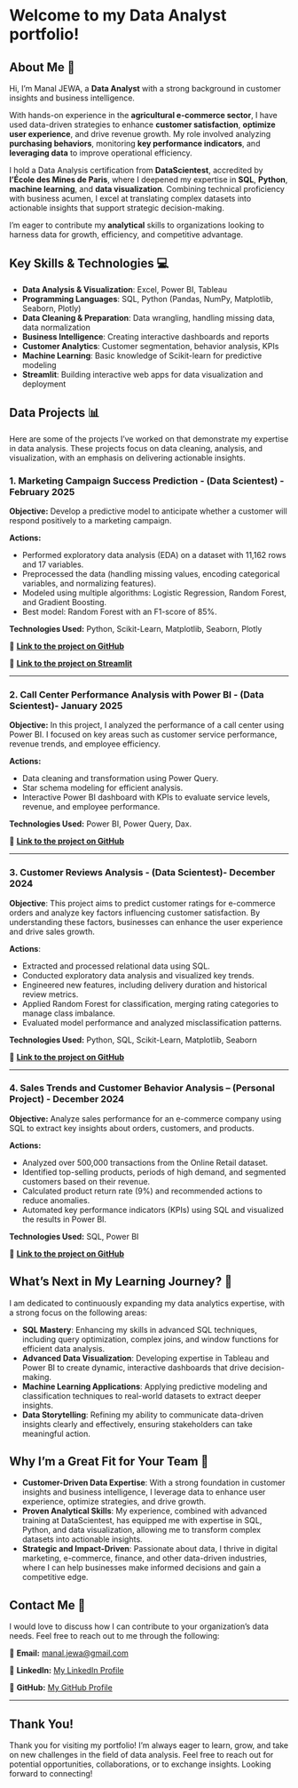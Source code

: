 # Welcome to my Data Analyst portfolio!

## About Me 🙂

Hi, I’m Manal JEWA, a **Data Analyst** with a strong background in customer insights and business intelligence.

With hands-on experience in the **agricultural e-commerce sector**, I have used data-driven strategies to enhance **customer satisfaction**, **optimize user experience**, and drive revenue growth. My role involved analyzing **purchasing behaviors**, monitoring **key performance indicators**, and **leveraging data** to improve operational efficiency.

I hold a Data Analysis certification from **DataScientest**, accredited by **l’École des Mines de Paris**, where I deepened my expertise in **SQL**, **Python**, **machine learning**, and **data visualization**. Combining technical proficiency with business acumen, I excel at translating complex datasets into actionable insights that support strategic decision-making.

I’m eager to contribute my **analytical** skills to organizations looking to harness data for growth, efficiency, and competitive advantage.

## Key Skills & Technologies 💻

- **Data Analysis & Visualization**: Excel, Power BI, Tableau
- **Programming Languages**: SQL, Python (Pandas, NumPy, Matplotlib, Seaborn, Plotly)
- **Data Cleaning & Preparation**: Data wrangling, handling missing data, data normalization
- **Business Intelligence**: Creating interactive dashboards and reports
- **Customer Analytics**: Customer segmentation, behavior analysis, KPIs
- **Machine Learning**: Basic knowledge of Scikit-learn for predictive modeling
- **Streamlit**: Building interactive web apps for data visualization and deployment

## Data Projects 📊

Here are some of the projects I’ve worked on that demonstrate my expertise in data analysis. These projects focus on data cleaning, analysis, and visualization, with an emphasis on delivering actionable insights.

### 1. Marketing Campaign Success Prediction - (Data Scientest) - February 2025

**Objective:** Develop a predictive model to anticipate whether a customer will respond positively to a marketing campaign.

**Actions:**
- Performed exploratory data analysis (EDA) on a dataset with 11,162 rows and 17 variables.
- Preprocessed the data (handling missing values, encoding categorical variables, and normalizing features).
- Modeled using multiple algorithms: Logistic Regression, Random Forest, and Gradient Boosting.
- Best model: Random Forest with an F1-score of 85%.

**Technologies Used:** Python, Scikit-Learn, Matplotlib, Seaborn, Plotly

🔗 **[Link to the project on GitHub](https://github.com/Manal-art-coder/DataScientest_Project)**

🔗 **[Link to the project on Streamlit](https://datascientestproject-bankmarketing.streamlit.app/)**

---

### 2. Call Center Performance Analysis with Power BI - (Data Scientest)- January 2025

**Objective:** In this project, I analyzed the performance of a call center using Power BI. I focused on key areas such as customer service performance, revenue trends, and employee efficiency.

**Actions:**
- Data cleaning and transformation using Power Query.
- Star schema modeling for efficient analysis.
- Interactive Power BI dashboard with KPIs to evaluate service levels, revenue, and employee performance.

**Technologies Used:** Power BI, Power Query, Dax.

🔗 **[Link to the project on GitHub](https://github.com/Manal-art-coder/PowerBI-CallCenter)**

---

### 3. Customer Reviews Analysis - (Data Scientest)- December 2024

**Objective**: This project aims to predict customer ratings for e-commerce orders and analyze key factors influencing customer satisfaction. By understanding these factors, businesses can enhance the user experience and drive sales growth.

**Actions**:

- Extracted and processed relational data using SQL.
- Conducted exploratory data analysis and visualized key trends.
- Engineered new features, including delivery duration and historical review metrics.
- Applied Random Forest for classification, merging rating categories to manage class imbalance.
- Evaluated model performance and analyzed misclassification patterns.

**Technologies Used:** Python, SQL, Scikit-Learn, Matplotlib, Seaborn

🔗 **[Link to the project on GitHub](https://github.com/Manal-art-coder/Analyse-des-avis-clients-sur-un-site-de-e-commerce)**

---

### 4. Sales Trends and Customer Behavior Analysis – (Personal Project) - December 2024

**Objective:** Analyze sales performance for an e-commerce company using SQL to extract key insights about orders, customers, and products.

**Actions:**
- Analyzed over 500,000 transactions from the Online Retail dataset.
- Identified top-selling products, periods of high demand, and segmented customers based on their revenue.
- Calculated product return rate (9%) and recommended actions to reduce anomalies.
- Automated key performance indicators (KPIs) using SQL and visualized the results in Power BI.

**Technologies Used:** SQL, Power BI

🔗 **[Link to the project on GitHub](https://github.com/Manal-art-coder/Online-retail-Project)**

## What’s Next in My Learning Journey? 🚀

I am dedicated to continuously expanding my data analytics expertise, with a strong focus on the following areas:

- **SQL Mastery**: Enhancing my skills in advanced SQL techniques, including query optimization, complex joins, and window functions for efficient data analysis.
- **Advanced Data Visualization**: Developing expertise in Tableau and Power BI to create dynamic, interactive dashboards that drive decision-making.
- **Machine Learning Applications**: Applying predictive modeling and classification techniques to real-world datasets to extract deeper insights.
- **Data Storytelling**: Refining my ability to communicate data-driven insights clearly and effectively, ensuring stakeholders can take meaningful action.

## Why I’m a Great Fit for Your Team 🤝

- **Customer-Driven Data Expertise**: With a strong foundation in customer insights and business intelligence, I leverage data to enhance user experience, optimize strategies, and drive growth.
- **Proven Analytical Skills**: My experience, combined with advanced training at DataScientest, has equipped me with expertise in SQL, Python, and data visualization, allowing me to transform complex datasets into actionable insights.
- **Strategic and Impact-Driven**: Passionate about data, I thrive in digital marketing, e-commerce, finance, and other data-driven industries, where I can help businesses make informed decisions and gain a competitive edge.

## Contact Me 📩

I would love to discuss how I can contribute to your organization’s data needs. Feel free to reach out to me through the following:

📧 **Email:** manal.jewa@gmail.com

🔗 **LinkedIn:** [My LinkedIn Profile](https://www.linkedin.com/in/manaljewa/)

🔗 **GitHub:** [My GitHub Profile](https://github.com/Manal-art-coder)

---

## Thank You!

Thank you for visiting my portfolio! I’m always eager to learn, grow, and take on new challenges in the field of data analysis. Feel free to reach out for potential opportunities, collaborations, or to exchange insights. Looking forward to connecting!





